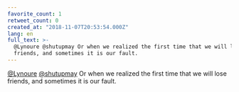 ```yaml
---
favorite_count: 1
retweet_count: 0
created_at: "2018-11-07T20:53:54.000Z"
lang: en
full_text: >-
  @Lynoure @shutupmay Or when we realized the first time that we will lose
  friends, and sometimes it is our fault.
---
```


[@Lynoure](https://twitter.com/Lynoure)
[@shutupmay](https://twitter.com/shutupmay) Or when we realized the first time
that we will lose friends, and sometimes it is our fault.
